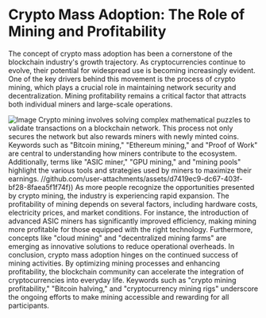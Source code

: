 # Crypto Mass Adoption: The Role of Mining and Profitability
The concept of crypto mass adoption has been a cornerstone of the blockchain industry's growth trajectory. As cryptocurrencies continue to evolve, their potential for widespread use is becoming increasingly evident. One of the key drivers behind this movement is the process of crypto mining, which plays a crucial role in maintaining network security and decentralization. Mining profitability remains a critical factor that attracts both individual miners and large-scale operations.

![Image](https://github.com/user-attachments/assets/4a25d116-2220-4385-b08e-f287af8fcbc4)
Crypto mining involves solving complex mathematical puzzles to validate transactions on a blockchain network. This process not only secures the network but also rewards miners with newly minted coins. Keywords such as "Bitcoin mining," "Ethereum mining," and "Proof of Work" are central to understanding how miners contribute to the ecosystem. Additionally, terms like "ASIC miner," "GPU mining," and "mining pools" highlight the various tools and strategies used by miners to maximize their earnings.
 //github.com/user-attachments/assets/d7419ec9-dc67-403f-bf28-8faea5f1f74f))
As more people recognize the opportunities presented by crypto mining, the industry is experiencing rapid expansion. The profitability of mining depends on several factors, including hardware costs, electricity prices, and market conditions. For instance, the introduction of advanced ASIC miners has significantly improved efficiency, making mining more profitable for those equipped with the right technology. Furthermore, concepts like "cloud mining" and "decentralized mining farms" are emerging as innovative solutions to reduce operational overheads.
In conclusion, crypto mass adoption hinges on the continued success of mining activities. By optimizing mining processes and enhancing profitability, the blockchain community can accelerate the integration of cryptocurrencies into everyday life. Keywords such as "crypto mining profitability," "Bitcoin halving," and "cryptocurrency mining rigs" underscore the ongoing efforts to make mining accessible and rewarding for all participants.
